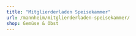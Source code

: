 ```yaml
---
title: "Mitglierderladen Speisekammer"
url: /mannheim/mitglierderladen-speisekammer/
shop: Gemüse & Obst
---
```

